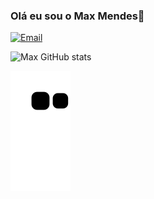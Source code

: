 ### Olá eu sou o Max Mendes🤙
[![Email](https://img.shields.io/badge/Gmail-D14836?style=for-the-badge&logo=gmail&logoColor=white)](https://mail.google.com/mail/u/0/#inbox)

![Max GitHub stats](https://github-readme-stats.vercel.app/api?username=MaxSMendes&show_icons=true&theme=radical)



![snake gif](https://github.com/MaxSMendes/MaxSmendes/blob/output/github-contribution-grid-snake.svg)
